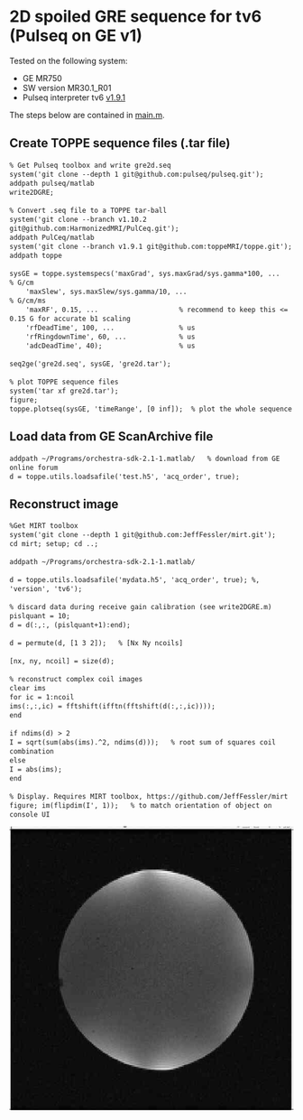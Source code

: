 # 2D spoiled GRE sequence for tv6 (Pulseq on GE v1)

Tested on the following system:
* GE MR750 
* SW version MR30.1_R01
* Pulseq interpreter tv6 [v1.9.1](https://github.com/jfnielsen/TOPPEpsdSourceCode/releases/tag/v1.9.1)

The steps below are contained in [main.m](main.m).


## Create TOPPE sequence files (.tar file)

```
% Get Pulseq toolbox and write gre2d.seq
system('git clone --depth 1 git@github.com:pulseq/pulseq.git');
addpath pulseq/matlab
write2DGRE;

% Convert .seq file to a TOPPE tar-ball
system('git clone --branch v1.10.2 git@github.com:HarmonizedMRI/PulCeq.git');
addpath PulCeq/matlab
system('git clone --branch v1.9.1 git@github.com:toppeMRI/toppe.git');
addpath toppe

sysGE = toppe.systemspecs('maxGrad', sys.maxGrad/sys.gamma*100, ...   % G/cm
    'maxSlew', sys.maxSlew/sys.gamma/10, ...                          % G/cm/ms
    'maxRF', 0.15, ...                    % recommend to keep this <= 0.15 G for accurate b1 scaling
    'rfDeadTime', 100, ...                % us
    'rfRingdownTime', 60, ...             % us
    'adcDeadTime', 40);                   % us

seq2ge('gre2d.seq', sysGE, 'gre2d.tar');

% plot TOPPE sequence files
system('tar xf gre2d.tar');
figure;
toppe.plotseq(sysGE, 'timeRange', [0 inf]);  % plot the whole sequence
```



## Load data from GE ScanArchive file

```
addpath ~/Programs/orchestra-sdk-2.1-1.matlab/   % download from GE online forum
d = toppe.utils.loadsafile('test.h5', 'acq_order', true);
```


## Reconstruct image

```
%Get MIRT toolbox
system('git clone --depth 1 git@github.com:JeffFessler/mirt.git');
cd mirt; setup; cd ..;

addpath ~/Programs/orchestra-sdk-2.1-1.matlab/

d = toppe.utils.loadsafile('mydata.h5', 'acq_order', true); %, 'version', 'tv6');

% discard data during receive gain calibration (see write2DGRE.m)
pislquant = 10;
d = d(:,:, (pislquant+1):end);   

d = permute(d, [1 3 2]);   % [Nx Ny ncoils]

[nx, ny, ncoil] = size(d);

% reconstruct complex coil images
clear ims
for ic = 1:ncoil
ims(:,:,ic) = fftshift(ifftn(fftshift(d(:,:,ic))));
end

if ndims(d) > 2
I = sqrt(sum(abs(ims).^2, ndims(d)));   % root sum of squares coil combination
else
I = abs(ims);
end

% Display. Requires MIRT toolbox, https://github.com/JeffFessler/mirt
figure; im(flipdim(I', 1));   % to match orientation of object on console UI
```

![Ball phantom](1.jpg)
